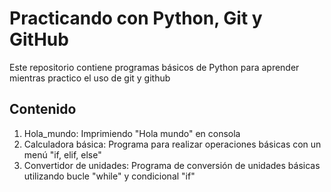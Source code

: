# Practicando con Python, Git y GitHub

Este repositorio contiene programas básicos de Python para aprender mientras practico el uso de git y github

## Contenido

1. Hola_mundo:  Imprimiendo "Hola mundo" en consola
2. Calculadora básica:  Programa para realizar operaciones básicas con un menú "if, elif, else"   
3. Convertidor de unidades:  Programa de conversión de unidades básicas utilizando bucle "while" y condicional "if"
